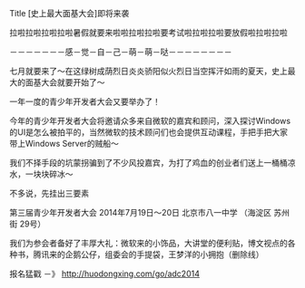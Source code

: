 Title  [史上最大面基大会]即将来袭

拉啦拉啦拉啦拉啦暑假就要来啦啦拉啦拉啦要考试啦拉啦拉啦要放假啦拉啦拉啦

－－－－－－－感－觉－自－己－萌－萌－哒－－－－－－－－

七月就要来了～在这绿树成荫烈日炎炎骄阳似火烈日当空挥汗如雨的夏天，史上最大的面基大会就要开始了～

一年一度的青少年开发者大会又要举办了！

今年的青少年开发者大会将邀请众多来自微软的嘉宾和顾问，深入探讨Windows的UI是怎么被拍平的，当然微软的技术顾问们也会提供互动课程，手把手把大家带上Windows Server的贼船～

我们不择手段的坑蒙拐骗到了不少风投嘉宾，为打了鸡血的创业者们送上一桶桶凉水，一块块碎冰～

不多说，先挂出三要素

第三届青少年开发者大会
2014年7月19日～20日
北京市八一中学 （海淀区 苏州街 29号）

我们为参会者备好了丰厚大礼：微软来的小饰品，大讲堂的便利贴，博文视点的各种书，腾讯来的企鹅公仔，组委会的手提袋，王梦洋的小拥抱（删除线）

报名猛戳 －》 http://huodongxing.com/go/adc2014

